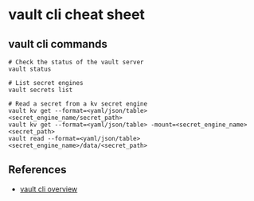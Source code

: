 # vault cli cheat sheet

## vault cli commands

```text
# Check the status of the vault server
vault status

# List secret engines
vault secrets list

# Read a secret from a kv secret engine
vault kv get --format=<yaml/json/table> <secret_engine_name/secret_path>
vault kv get --format=<yaml/json/table> -mount=<secret_engine_name> <secret_path>
vault read --format=<yaml/json/table> <secret_engine_name>/data/<secret_path>
```

## References

* [vault cli overview](https://www.vaultproject.io/docs/commands)
